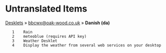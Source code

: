 # Untranslated Items
[Desklets](../../../README.md) &#187; [bbcwx@oak-wood.co.uk](../README.md) &#187; **Danish (da)**

       1	Rain
       2	meteoblue (requires API key)
       3	Weather Desklet
       4	Display the weather from several web services on your desktop
